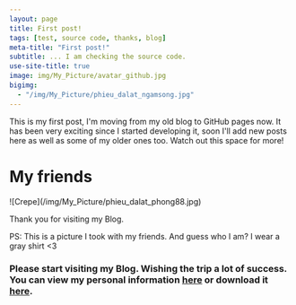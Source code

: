 ```yaml
---
layout: page
title: First post!
tags: [test, source code, thanks, blog]
meta-title: "First post!"
subtitle: ... I am checking the source code.
use-site-title: true
image: img/My_Picture/avatar_github.jpg
bigimg:
  - "/img/My_Picture/phieu_dalat_ngamsong.jpg"
---
```


This is my first post, I'm moving from my old blog to GitHub pages now. It has been very exciting since I started developing it, soon I'll add new posts here as well as some of my older ones too. Watch out this space for more!
<!-- Hello world! Posts -->
<h1 class="text-center">My friends</h1>
![Crepe](/img/My_Picture/phieu_dalat_phong88.jpg)

Thank you for visiting my Blog.

PS: This is a picture I took with my friends. And guess who I am? I wear a gray shirt <3

<!-- Hello world! Posts -->
<h3 class="text-center">Please start visiting my Blog. Wishing the trip a lot of success. <br>You can view my personal information <a href="https://duybang140494.github.io/aboutme/" class="post-read-more"><strong>here</strong></a> or download it <a href="https://duybang140494.github.io/resume/NGUYENDUYBANGCV.pdf" class="post-read-more"><strong>here</strong></a>.</h3>
